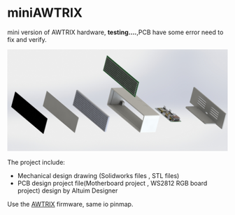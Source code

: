 # miniAWTRIX
mini version of AWTRIX hardware, **testing....**,PCB have some error need to fix and verify.

![](/image/爆炸图.JPG)

The project include:

- Mechanical design drawing (Solidworks files , STL files)
- PCB design project file(Motherboard project , WS2812 RGB board project) design by Altuim Designer

Use the [AWTRIX](https://github.com/awtrix/AWTRIX2.0-Controller) firmware, same io pinmap.

